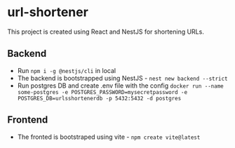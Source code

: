 # url-shortener

This project is created using React and NestJS for shortening URLs.

## Backend

- Run `npm i -g @nestjs/cli` in local
- The backend is bootstrapped using NestJS - `nest new backend --strict`
- Run postgres DB and create .env file with the config
 `docker run --name some-postgres -e POSTGRES_PASSWORD=mysecretpassword -e POSTGRES_DB=urlsshortenerdb -p 5432:5432 -d postgres`

## Frontend
- The fronted is bootstraped using vite - `npm create vite@latest`